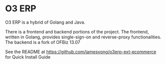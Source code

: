 O3 ERP
======
O3 ERP is a hybrid of Golang and Java.

There is a frontend and backend portions of the project. The frontend, written in Golang, provides 
single-sign-on and reverse-proxy functionalities. The backend is a fork of OFBiz 13.07

See the README at https://github.com/jamesyong/o3erp-ext-ecommerce for Quick Install Guide
